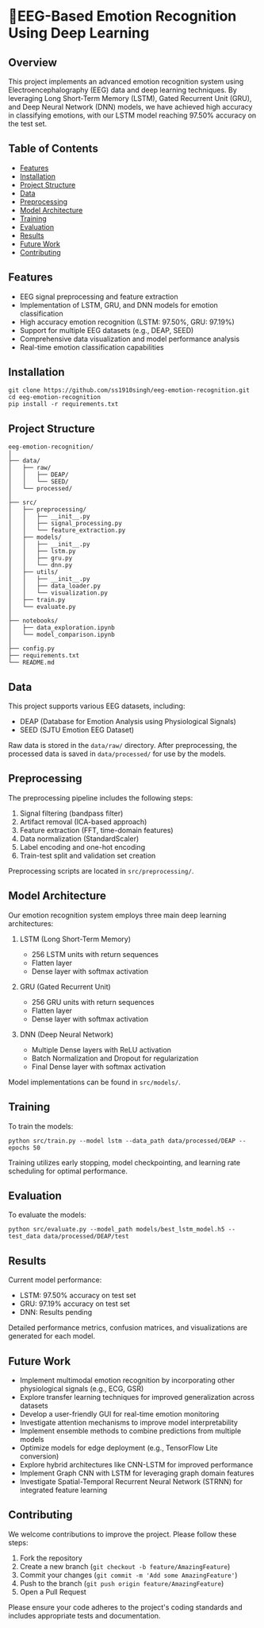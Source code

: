 
# 🚀EEG-Based Emotion Recognition Using Deep Learning

## Overview

This project implements an advanced emotion recognition system using Electroencephalography (EEG) data and deep learning techniques. By leveraging Long Short-Term Memory (LSTM), Gated Recurrent Unit (GRU), and Deep Neural Network (DNN) models, we have achieved high accuracy in classifying emotions, with our LSTM model reaching 97.50% accuracy on the test set.

## Table of Contents

- [Features](#features)
- [Installation](#installation)
- [Project Structure](#project-structure)
- [Data](#data)
- [Preprocessing](#preprocessing)
- [Model Architecture](#model-architecture)
- [Training](#training)
- [Evaluation](#evaluation)
- [Results](#results)
- [Future Work](#future-work)
- [Contributing](#contributing)

## Features

- EEG signal preprocessing and feature extraction
- Implementation of LSTM, GRU, and DNN models for emotion classification
- High accuracy emotion recognition (LSTM: 97.50%, GRU: 97.19%)
- Support for multiple EEG datasets (e.g., DEAP, SEED)
- Comprehensive data visualization and model performance analysis
- Real-time emotion classification capabilities

## Installation

```
git clone https://github.com/ss1910singh/eeg-emotion-recognition.git
cd eeg-emotion-recognition
pip install -r requirements.txt
```

## Project Structure

```
eeg-emotion-recognition/
│
├── data/
│   ├── raw/
│   │   ├── DEAP/
│   │   └── SEED/
│   └── processed/
│
├── src/
│   ├── preprocessing/
│   │   ├── __init__.py
│   │   ├── signal_processing.py
│   │   └── feature_extraction.py
│   ├── models/
│   │   ├── __init__.py
│   │   ├── lstm.py
│   │   ├── gru.py
│   │   └── dnn.py
│   ├── utils/
│   │   ├── __init__.py
│   │   ├── data_loader.py
│   │   └── visualization.py
│   ├── train.py
│   └── evaluate.py
│
├── notebooks/
│   ├── data_exploration.ipynb
│   └── model_comparison.ipynb
│
├── config.py
├── requirements.txt
└── README.md
```

## Data

This project supports various EEG datasets, including:

- DEAP (Database for Emotion Analysis using Physiological Signals)
- SEED (SJTU Emotion EEG Dataset)

Raw data is stored in the `data/raw/` directory. After preprocessing, the processed data is saved in `data/processed/` for use by the models.

## Preprocessing

The preprocessing pipeline includes the following steps:

1. Signal filtering (bandpass filter)
2. Artifact removal (ICA-based approach)
3. Feature extraction (FFT, time-domain features)
4. Data normalization (StandardScaler)
5. Label encoding and one-hot encoding
6. Train-test split and validation set creation

Preprocessing scripts are located in `src/preprocessing/`.

## Model Architecture

Our emotion recognition system employs three main deep learning architectures:

1. LSTM (Long Short-Term Memory)
   - 256 LSTM units with return sequences
   - Flatten layer
   - Dense layer with softmax activation

2. GRU (Gated Recurrent Unit)
   - 256 GRU units with return sequences
   - Flatten layer
   - Dense layer with softmax activation

3. DNN (Deep Neural Network)
   - Multiple Dense layers with ReLU activation
   - Batch Normalization and Dropout for regularization
   - Final Dense layer with softmax activation

Model implementations can be found in `src/models/`.

## Training

To train the models:

```
python src/train.py --model lstm --data_path data/processed/DEAP --epochs 50
```

Training utilizes early stopping, model checkpointing, and learning rate scheduling for optimal performance.

## Evaluation

To evaluate the models:

```
python src/evaluate.py --model_path models/best_lstm_model.h5 --test_data data/processed/DEAP/test
```

## Results

Current model performance:
- LSTM: 97.50% accuracy on test set
- GRU: 97.19% accuracy on test set
- DNN: Results pending

Detailed performance metrics, confusion matrices, and visualizations are generated for each model.

## Future Work

- Implement multimodal emotion recognition by incorporating other physiological signals (e.g., ECG, GSR)
- Explore transfer learning techniques for improved generalization across datasets
- Develop a user-friendly GUI for real-time emotion monitoring
- Investigate attention mechanisms to improve model interpretability
- Implement ensemble methods to combine predictions from multiple models
- Optimize models for edge deployment (e.g., TensorFlow Lite conversion)
- Explore hybrid architectures like CNN-LSTM for improved performance
- Implement Graph CNN with LSTM for leveraging graph domain features
- Investigate Spatial-Temporal Recurrent Neural Network (STRNN) for integrated feature learning

## Contributing

We welcome contributions to improve the project. Please follow these steps:

1. Fork the repository
2. Create a new branch (`git checkout -b feature/AmazingFeature`)
3. Commit your changes (`git commit -m 'Add some AmazingFeature'`)
4. Push to the branch (`git push origin feature/AmazingFeature`)
5. Open a Pull Request

Please ensure your code adheres to the project's coding standards and includes appropriate tests and documentation.